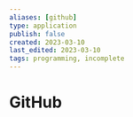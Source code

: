 ```yaml
---
aliases: [github]
type: application
publish: false
created: 2023-03-10
last_edited: 2023-03-10
tags: programming, incomplete
---
```

# GitHub